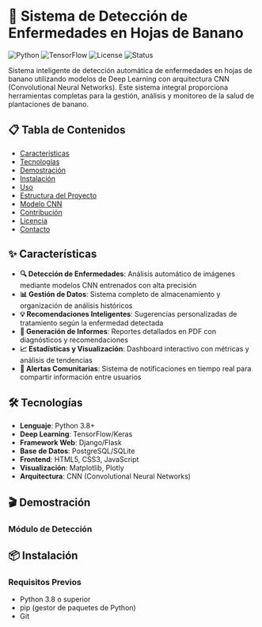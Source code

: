 # 🍌 Sistema de Detección de Enfermedades en Hojas de Banano

![Python](https://img.shields.io/badge/Python-3.8+-blue.svg)
![TensorFlow](https://img.shields.io/badge/TensorFlow-2.x-orange.svg)
![License](https://img.shields.io/badge/License-MIT-green.svg)
![Status](https://img.shields.io/badge/Status-Active-success.svg)

Sistema inteligente de detección automática de enfermedades en hojas de banano utilizando modelos de Deep Learning con arquitectura CNN (Convolutional Neural Networks). Este sistema integral proporciona herramientas completas para la gestión, análisis y monitoreo de la salud de plantaciones de banano.

## 📋 Tabla de Contenidos

- [Características](#-características)
- [Tecnologías](#-tecnologías)
- [Demostración](#-demostración)
- [Instalación](#-instalación)
- [Uso](#-uso)
- [Estructura del Proyecto](#-estructura-del-proyecto)
- [Modelo CNN](#-modelo-cnn)
- [Contribución](#-contribución)
- [Licencia](#-licencia)
- [Contacto](#-contacto)

## ✨ Características

- **🔍 Detección de Enfermedades**: Análisis automático de imágenes mediante modelos CNN entrenados con alta precisión
- **📊 Gestión de Datos**: Sistema completo de almacenamiento y organización de análisis históricos
- **💡 Recomendaciones Inteligentes**: Sugerencias personalizadas de tratamiento según la enfermedad detectada
- **📄 Generación de Informes**: Reportes detallados en PDF con diagnósticos y recomendaciones
- **📈 Estadísticas y Visualización**: Dashboard interactivo con métricas y análisis de tendencias
- **🔔 Alertas Comunitarias**: Sistema de notificaciones en tiempo real para compartir información entre usuarios

## 🛠️ Tecnologías

- **Lenguaje**: Python 3.8+
- **Deep Learning**: TensorFlow/Keras
- **Framework Web**: Django/Flask
- **Base de Datos**: PostgreSQL/SQLite
- **Frontend**: HTML5, CSS3, JavaScript
- **Visualización**: Matplotlib, Plotly
- **Arquitectura**: CNN (Convolutional Neural Networks)

## 🎬 Demostración

### Módulo de Detección


## 📦 Instalación

### Requisitos Previos

- Python 3.8 o superior
- pip (gestor de paquetes de Python)
- Git



